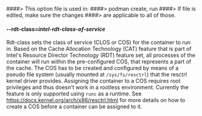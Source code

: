 ####> This option file is used in:
####>   podman create, run
####> If file is edited, make sure the changes
####> are applicable to all of those.
#### **--rdt-class**=*intel-rdt-class-of-service*

Rdt-class sets the class of service (CLOS or COS) for the container to run in. Based on the Cache Allocation Technology (CAT) feature that is part of Intel's Resource Director Technology (RDT) feature set, all processes of the container will run within the pre-configured COS, that represents a part of the cache. The COS has to be created and configured by means of a pseudo file system (usually mounted at `/sys/fs/resctrl`) that the resctrl kernel driver provides. Assigning the container to a COS requires root privileges and thus doesn't work in a rootless environment. Currently the feature is only supported using `runc` as a runtime. See <https://docs.kernel.org/arch/x86/resctrl.html> for more details on how to create a COS before a container can be assigned to it.
